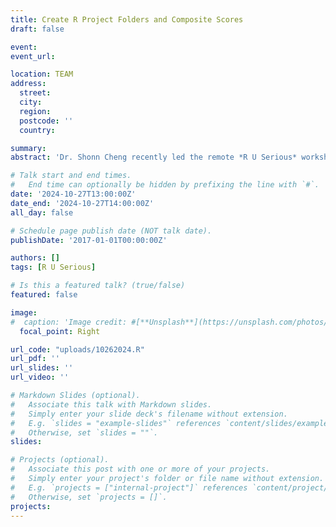 ```yaml
---
title: Create R Project Folders and Composite Scores
draft: false

event: 
event_url:

location: TEAM
address:
  street: 
  city: 
  region: 
  postcode: ''
  country: 

summary:
abstract: 'Dr. Shonn Cheng recently led the remote *R U Serious* workshop for the META Lab members via Teams meeting. The event focused on essential topics including creating organized R project folders, efficiently importing data, and developing composite scores from survey items. These skills are instrumental in helping members write Chapter 3 (Methodology) and Chapter 4 (Results) of their theses and dissertations, enhancing their data analysis capabilities.'

# Talk start and end times.
#   End time can optionally be hidden by prefixing the line with `#`.
date: '2024-10-27T13:00:00Z'
date_end: '2024-10-27T14:00:00Z'
all_day: false

# Schedule page publish date (NOT talk date).
publishDate: '2017-01-01T00:00:00Z'

authors: []
tags: [R U Serious]

# Is this a featured talk? (true/false)
featured: false

image:
#  caption: 'Image credit: #[**Unsplash**](https://unsplash.com/photos/bzdhc5b3Bxs)'
  focal_point: Right

url_code: "uploads/10262024.R"
url_pdf: ''
url_slides: ''
url_video: ''

# Markdown Slides (optional).
#   Associate this talk with Markdown slides.
#   Simply enter your slide deck's filename without extension.
#   E.g. `slides = "example-slides"` references `content/slides/example-slides.md`.
#   Otherwise, set `slides = ""`.
slides:

# Projects (optional).
#   Associate this post with one or more of your projects.
#   Simply enter your project's folder or file name without extension.
#   E.g. `projects = ["internal-project"]` references `content/project/deep-learning/index.md`.
#   Otherwise, set `projects = []`.
projects:
---
```


